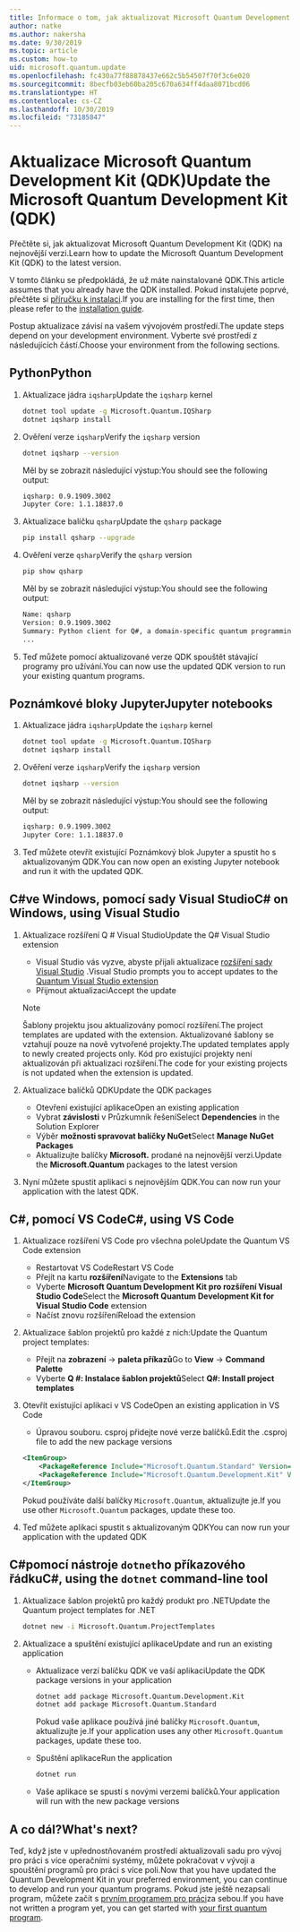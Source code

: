 ```yaml
---
title: Informace o tom, jak aktualizovat Microsoft Quantum Development Kit (QDK)
author: natke
ms.author: nakersha
ms.date: 9/30/2019
ms.topic: article
ms.custom: how-to
uid: microsoft.quantum.update
ms.openlocfilehash: fc430a77f88878437e662c5b54507f70f3c6e020
ms.sourcegitcommit: 8becfb03eb60ba205c670a634ff4daa8071bcd06
ms.translationtype: HT
ms.contentlocale: cs-CZ
ms.lasthandoff: 10/30/2019
ms.locfileid: "73185847"
---
```

# <a name="update-the-microsoft-quantum-development-kit-qdk"></a><span data-ttu-id="2a4d7-102">Aktualizace Microsoft Quantum Development Kit (QDK)</span><span class="sxs-lookup"><span data-stu-id="2a4d7-102">Update the Microsoft Quantum Development Kit (QDK)</span></span>

<span data-ttu-id="2a4d7-103">Přečtěte si, jak aktualizovat Microsoft Quantum Development Kit (QDK) na nejnovější verzi.</span><span class="sxs-lookup"><span data-stu-id="2a4d7-103">Learn how to update the Microsoft Quantum Development Kit (QDK) to the latest version.</span></span>

<span data-ttu-id="2a4d7-104">V tomto článku se předpokládá, že už máte nainstalované QDK.</span><span class="sxs-lookup"><span data-stu-id="2a4d7-104">This article assumes that you already have the QDK installed.</span></span> <span data-ttu-id="2a4d7-105">Pokud instalujete poprvé, přečtěte si [příručku k instalaci](xref:microsoft.quantum.install).</span><span class="sxs-lookup"><span data-stu-id="2a4d7-105">If you are installing for the first time, then please refer to the [installation guide](xref:microsoft.quantum.install).</span></span>

<span data-ttu-id="2a4d7-106">Postup aktualizace závisí na vašem vývojovém prostředí.</span><span class="sxs-lookup"><span data-stu-id="2a4d7-106">The update steps depend on your development environment.</span></span> <span data-ttu-id="2a4d7-107">Vyberte své prostředí z následujících částí.</span><span class="sxs-lookup"><span data-stu-id="2a4d7-107">Choose your environment from the following sections.</span></span>

## <a name="python"></a><span data-ttu-id="2a4d7-108">Python</span><span class="sxs-lookup"><span data-stu-id="2a4d7-108">Python</span></span>

1. <span data-ttu-id="2a4d7-109">Aktualizace jádra `iqsharp`</span><span class="sxs-lookup"><span data-stu-id="2a4d7-109">Update the `iqsharp` kernel</span></span>

    ```bash
    dotnet tool update -g Microsoft.Quantum.IQSharp
    dotnet iqsharp install
    ```

1. <span data-ttu-id="2a4d7-110">Ověření verze `iqsharp`</span><span class="sxs-lookup"><span data-stu-id="2a4d7-110">Verify the `iqsharp` version</span></span>

    ```bash
    dotnet iqsharp --version
    ```

    <span data-ttu-id="2a4d7-111">Měl by se zobrazit následující výstup:</span><span class="sxs-lookup"><span data-stu-id="2a4d7-111">You should see the following output:</span></span>

    ```bash
    iqsharp: 0.9.1909.3002
    Jupyter Core: 1.1.18837.0
    ```

1. <span data-ttu-id="2a4d7-112">Aktualizace balíčku `qsharp`</span><span class="sxs-lookup"><span data-stu-id="2a4d7-112">Update the `qsharp` package</span></span>

    ```bash
    pip install qsharp --upgrade
    ```

1. <span data-ttu-id="2a4d7-113">Ověření verze `qsharp`</span><span class="sxs-lookup"><span data-stu-id="2a4d7-113">Verify the `qsharp` version</span></span>

    ```bash
    pip show qsharp
    ```

    <span data-ttu-id="2a4d7-114">Měl by se zobrazit následující výstup:</span><span class="sxs-lookup"><span data-stu-id="2a4d7-114">You should see the following output:</span></span>

    ```bash
    Name: qsharp
    Version: 0.9.1909.3002
    Summary: Python client for Q#, a domain-specific quantum programming language
    ...
    ```

1. <span data-ttu-id="2a4d7-115">Teď můžete pomocí aktualizované verze QDK spouštět stávající programy pro užívání.</span><span class="sxs-lookup"><span data-stu-id="2a4d7-115">You can now use the updated QDK version to run your existing quantum programs.</span></span>

## <a name="jupyter-notebooks"></a><span data-ttu-id="2a4d7-116">Poznámkové bloky Jupyter</span><span class="sxs-lookup"><span data-stu-id="2a4d7-116">Jupyter notebooks</span></span>

1. <span data-ttu-id="2a4d7-117">Aktualizace jádra `iqsharp`</span><span class="sxs-lookup"><span data-stu-id="2a4d7-117">Update the `iqsharp` kernel</span></span>

    ```bash
    dotnet tool update -g Microsoft.Quantum.IQSharp
    dotnet iqsharp install
    ```

1. <span data-ttu-id="2a4d7-118">Ověření verze `iqsharp`</span><span class="sxs-lookup"><span data-stu-id="2a4d7-118">Verify the `iqsharp` version</span></span>

    ```bash
    dotnet iqsharp --version
    ```

    <span data-ttu-id="2a4d7-119">Měl by se zobrazit následující výstup:</span><span class="sxs-lookup"><span data-stu-id="2a4d7-119">You should see the following output:</span></span>

    ```bash
    iqsharp: 0.9.1909.3002
    Jupyter Core: 1.1.18837.0
    ```

1. <span data-ttu-id="2a4d7-120">Teď můžete otevřít existující Poznámkový blok Jupyter a spustit ho s aktualizovaným QDK.</span><span class="sxs-lookup"><span data-stu-id="2a4d7-120">You can now open an existing Jupyter notebook and run it with the updated QDK.</span></span>

## <a name="c-on-windows-using-visual-studio"></a><span data-ttu-id="2a4d7-121">C#ve Windows, pomocí sady Visual Studio</span><span class="sxs-lookup"><span data-stu-id="2a4d7-121">C# on Windows, using Visual Studio</span></span>

1. <span data-ttu-id="2a4d7-122">Aktualizace rozšíření Q # Visual Studio</span><span class="sxs-lookup"><span data-stu-id="2a4d7-122">Update the Q# Visual Studio extension</span></span>

    - <span data-ttu-id="2a4d7-123">Visual Studio vás vyzve, abyste přijali aktualizace [rozšíření sady Visual Studio](https://marketplace.visualstudio.com/items?itemName=quantum.DevKit) .</span><span class="sxs-lookup"><span data-stu-id="2a4d7-123">Visual Studio prompts you to accept updates to the [Quantum Visual Studio extension](https://marketplace.visualstudio.com/items?itemName=quantum.DevKit)</span></span>
    - <span data-ttu-id="2a4d7-124">Přijmout aktualizaci</span><span class="sxs-lookup"><span data-stu-id="2a4d7-124">Accept the update</span></span>

    > [!NOTE]
    > <span data-ttu-id="2a4d7-125">Šablony projektu jsou aktualizovány pomocí rozšíření.</span><span class="sxs-lookup"><span data-stu-id="2a4d7-125">The project templates are updated with the extension.</span></span> <span data-ttu-id="2a4d7-126">Aktualizované šablony se vztahují pouze na nově vytvořené projekty.</span><span class="sxs-lookup"><span data-stu-id="2a4d7-126">The updated templates apply to newly created projects only.</span></span> <span data-ttu-id="2a4d7-127">Kód pro existující projekty není aktualizován při aktualizaci rozšíření.</span><span class="sxs-lookup"><span data-stu-id="2a4d7-127">The code for your existing projects is not updated when the extension is updated.</span></span>

1. <span data-ttu-id="2a4d7-128">Aktualizace balíčků QDK</span><span class="sxs-lookup"><span data-stu-id="2a4d7-128">Update the QDK packages</span></span>

    - <span data-ttu-id="2a4d7-129">Otevření existující aplikace</span><span class="sxs-lookup"><span data-stu-id="2a4d7-129">Open an existing application</span></span>
    - <span data-ttu-id="2a4d7-130">Vybrat **závislosti** v Průzkumník řešení</span><span class="sxs-lookup"><span data-stu-id="2a4d7-130">Select **Dependencies** in the Solution Explorer</span></span>
    - <span data-ttu-id="2a4d7-131">Výběr **možnosti spravovat balíčky NuGet**</span><span class="sxs-lookup"><span data-stu-id="2a4d7-131">Select **Manage NuGet Packages**</span></span>
    - <span data-ttu-id="2a4d7-132">Aktualizujte balíčky **Microsoft.** prodané na nejnovější verzi.</span><span class="sxs-lookup"><span data-stu-id="2a4d7-132">Update the **Microsoft.Quantum** packages to the latest version</span></span>

1. <span data-ttu-id="2a4d7-133">Nyní můžete spustit aplikaci s nejnovějším QDK.</span><span class="sxs-lookup"><span data-stu-id="2a4d7-133">You can now run your application with the latest QDK.</span></span>

## <a name="c-using-vs-code"></a><span data-ttu-id="2a4d7-134">C#, pomocí VS Code</span><span class="sxs-lookup"><span data-stu-id="2a4d7-134">C#, using VS Code</span></span>

1. <span data-ttu-id="2a4d7-135">Aktualizace rozšíření VS Code pro všechna pole</span><span class="sxs-lookup"><span data-stu-id="2a4d7-135">Update the Quantum VS Code extension</span></span>

    - <span data-ttu-id="2a4d7-136">Restartovat VS Code</span><span class="sxs-lookup"><span data-stu-id="2a4d7-136">Restart VS Code</span></span>
    - <span data-ttu-id="2a4d7-137">Přejít na kartu **rozšíření**</span><span class="sxs-lookup"><span data-stu-id="2a4d7-137">Navigate to the **Extensions** tab</span></span>
    - <span data-ttu-id="2a4d7-138">Vyberte **Microsoft Quantum Development Kit pro rozšíření Visual Studio Code**</span><span class="sxs-lookup"><span data-stu-id="2a4d7-138">Select the **Microsoft Quantum Development Kit for Visual Studio Code** extension</span></span>
    - <span data-ttu-id="2a4d7-139">Načíst znovu rozšíření</span><span class="sxs-lookup"><span data-stu-id="2a4d7-139">Reload the extension</span></span>

1. <span data-ttu-id="2a4d7-140">Aktualizace šablon projektů pro každé z nich:</span><span class="sxs-lookup"><span data-stu-id="2a4d7-140">Update the Quantum project templates:</span></span>

   - <span data-ttu-id="2a4d7-141">Přejít na **zobrazení** -> **paleta příkazů**</span><span class="sxs-lookup"><span data-stu-id="2a4d7-141">Go to **View** -> **Command Palette**</span></span>
   - <span data-ttu-id="2a4d7-142">Vyberte **Q #: Instalace šablon projektů**</span><span class="sxs-lookup"><span data-stu-id="2a4d7-142">Select **Q#: Install project templates**</span></span>

1. <span data-ttu-id="2a4d7-143">Otevřít existující aplikaci v VS Code</span><span class="sxs-lookup"><span data-stu-id="2a4d7-143">Open an existing application in VS Code</span></span>

   - <span data-ttu-id="2a4d7-144">Úpravou souboru. csproj přidejte nové verze balíčků.</span><span class="sxs-lookup"><span data-stu-id="2a4d7-144">Edit the .csproj file to add the new package versions</span></span>

    ```xml
    <ItemGroup>
        <PackageReference Include="Microsoft.Quantum.Standard" Version="0.9.1909.3002" />
        <PackageReference Include="Microsoft.Quantum.Development.Kit" Version="0.9.1909.3002" />
    </ItemGroup>
    ```

    <span data-ttu-id="2a4d7-145">Pokud používáte další balíčky `Microsoft.Quantum`, aktualizujte je.</span><span class="sxs-lookup"><span data-stu-id="2a4d7-145">If you use other `Microsoft.Quantum` packages, update these too.</span></span>

1. <span data-ttu-id="2a4d7-146">Teď můžete aplikaci spustit s aktualizovaným QDK</span><span class="sxs-lookup"><span data-stu-id="2a4d7-146">You can now run your application with the updated QDK</span></span>

## <a name="c-using-the-dotnet-command-line-tool"></a><span data-ttu-id="2a4d7-147">C#pomocí nástroje `dotnet`ho příkazového řádku</span><span class="sxs-lookup"><span data-stu-id="2a4d7-147">C#, using the `dotnet` command-line tool</span></span>

1. <span data-ttu-id="2a4d7-148">Aktualizace šablon projektů pro každý produkt pro .NET</span><span class="sxs-lookup"><span data-stu-id="2a4d7-148">Update the Quantum project templates for .NET</span></span>

    ```bash
    dotnet new -i Microsoft.Quantum.ProjectTemplates
    ```

1. <span data-ttu-id="2a4d7-149">Aktualizace a spuštění existující aplikace</span><span class="sxs-lookup"><span data-stu-id="2a4d7-149">Update and run an existing application</span></span>

    - <span data-ttu-id="2a4d7-150">Aktualizace verzí balíčku QDK ve vaší aplikaci</span><span class="sxs-lookup"><span data-stu-id="2a4d7-150">Update the QDK package versions in your application</span></span>

        ```bash
        dotnet add package Microsoft.Quantum.Development.Kit
        dotnet add package Microsoft.Quantum.Standard
        ```

        <span data-ttu-id="2a4d7-151">Pokud vaše aplikace používá jiné balíčky `Microsoft.Quantum`, aktualizujte je.</span><span class="sxs-lookup"><span data-stu-id="2a4d7-151">If your application uses any other `Microsoft.Quantum` packages, update these too.</span></span>

    - <span data-ttu-id="2a4d7-152">Spuštění aplikace</span><span class="sxs-lookup"><span data-stu-id="2a4d7-152">Run the application</span></span>

        ```bash
        dotnet run
        ```

    - <span data-ttu-id="2a4d7-153">Vaše aplikace se spustí s novými verzemi balíčků.</span><span class="sxs-lookup"><span data-stu-id="2a4d7-153">Your application will run with the new package versions</span></span>

## <a name="whats-next"></a><span data-ttu-id="2a4d7-154">A co dál?</span><span class="sxs-lookup"><span data-stu-id="2a4d7-154">What's next?</span></span>

<span data-ttu-id="2a4d7-155">Teď, když jste v upřednostňovaném prostředí aktualizovali sadu pro vývoj pro práci s více operačními systémy, můžete pokračovat v vývoji a spouštění programů pro práci s více poli.</span><span class="sxs-lookup"><span data-stu-id="2a4d7-155">Now that you have updated the Quantum Development Kit in your preferred environment, you can continue to develop and run your quantum programs.</span></span> <span data-ttu-id="2a4d7-156">Pokud jste ještě nezapsali program, můžete začít s [prvním programem pro práci](xref:microsoft.quantum.write-program)za sebou.</span><span class="sxs-lookup"><span data-stu-id="2a4d7-156">If you have not written a program yet, you can get started with [your first quantum program](xref:microsoft.quantum.write-program).</span></span>

